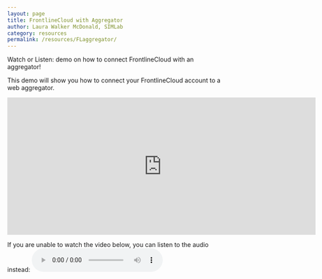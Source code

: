 ```yaml
---
layout: page
title: FrontlineCloud with Aggregator
author: Laura Walker McDonald, SIMLab
category: resources
permalink: /resources/FLaggregator/
---
```

Watch or Listen: demo on how to connect FrontlineCloud with an aggregator!

This demo will show you how to connect your FrontlineCloud account to a web aggregator.

<iframe width="706" height="315" src="https://www.youtube.com/embed/c09sHEHsAdo" frameborder="0" allowfullscreen></iframe>

If you are unable to watch the video below, you can listen to the audio instead:
<audio controls>
  <source src="http://simlab.org/resources/coursem4cso/files/FrontlineCloud%20with%20aggregator_Audio.mp3" type="audio/mpeg">
Your browser does not support the audio element.
</audio>
